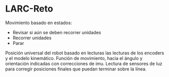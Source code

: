 # LARC-Reto

Movimiento basado en estados: 
- Revisar si aún se deben recorrer unidades
- Recorrer unidades
- Parar

Posición universal del robot basado en lecturas las lecturas de los encoders y el modelo kinemático.
Función de movimiento, hacia el ángulo y orientación indicadas con correcciones de imu.
Lectura de sensores de luz para corregir posiciones finales que puedan terminar sobre la línea.
